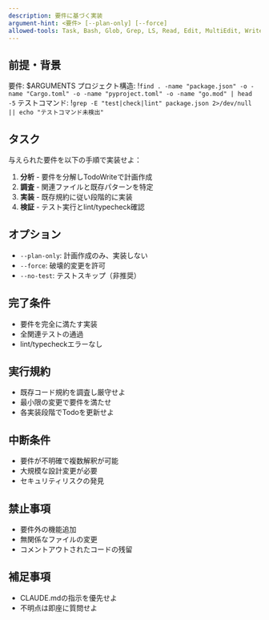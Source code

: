 ```yaml
---
description: 要件に基づく実装
argument-hint: <要件> [--plan-only] [--force]
allowed-tools: Task, Bash, Glob, Grep, LS, Read, Edit, MultiEdit, Write, TodoWrite, NotebookEdit, NotebookRead
---
```


## 前提・背景

要件: $ARGUMENTS
プロジェクト構造: !`find . -name "package.json" -o -name "Cargo.toml" -o -name "pyproject.toml" -o -name "go.mod" | head -5`
テストコマンド: !`grep -E "test|check|lint" package.json 2>/dev/null || echo "テストコマンド未検出"`

## タスク

与えられた要件を以下の手順で実装せよ：

1. **分析** - 要件を分解しTodoWriteで計画作成
2. **調査** - 関連ファイルと既存パターンを特定
3. **実装** - 既存規約に従い段階的に実装
4. **検証** - テスト実行とlint/typecheck確認

## オプション

- `--plan-only`: 計画作成のみ、実装しない
- `--force`: 破壊的変更を許可
- `--no-test`: テストスキップ（非推奨）

## 完了条件

- 要件を完全に満たす実装
- 全関連テストの通過
- lint/typecheckエラーなし

## 実行規約

- 既存コード規約を調査し厳守せよ
- 最小限の変更で要件を満たせ
- 各実装段階でTodoを更新せよ

## 中断条件

- 要件が不明確で複数解釈が可能
- 大規模な設計変更が必要
- セキュリティリスクの発見

## 禁止事項

- 要件外の機能追加
- 無関係なファイルの変更
- コメントアウトされたコードの残留

## 補足事項

- CLAUDE.mdの指示を優先せよ
- 不明点は即座に質問せよ

